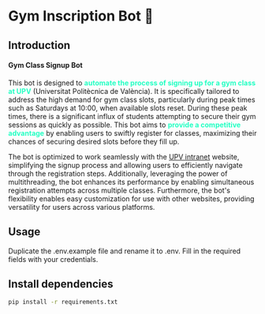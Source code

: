 # Gym Inscription Bot 💪


## Introduction
#### Gym Class Signup Bot

This bot is designed to <span style="color: #23ffc3">**automate the process of signing up for a gym class at UPV**</span> (Universitat Politècnica de València). It is specifically tailored to address the high demand for gym class slots, particularly during peak times such as Saturdays at 10:00, when available slots reset. During these peak times, there is a significant influx of students attempting to secure their gym sessions as quickly as possible. This bot aims to <span style="color: #23ffc3">**provide a competitive advantage**</span> by enabling users to swiftly register for classes, maximizing their chances of securing desired slots before they fill up.

The bot is optimized to work seamlessly with the [UPV intranet](https://www.upv.es/) website, simplifying the signup process and allowing users to efficiently navigate through the registration steps. Additionally, leveraging the power of multithreading, the bot enhances its performance by enabling simultaneous registration attempts across multiple classes. Furthermore, the bot's flexibility enables easy customization for use with other websites, providing versatility for users across various platforms.

## Usage
Duplicate the .env.example file and rename it to .env. Fill in the required fields with your credentials.

## Install dependencies
```bash
pip install -r requirements.txt
```
